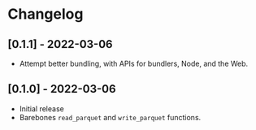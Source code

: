 # Changelog

## [0.1.1] - 2022-03-06

- Attempt better bundling, with APIs for bundlers, Node, and the Web.

## [0.1.0] - 2022-03-06

- Initial release
- Barebones `read_parquet` and `write_parquet` functions.
